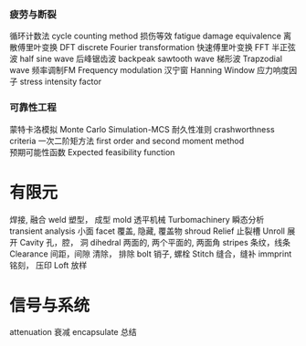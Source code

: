 ### 疲劳与断裂
循环计数法 cycle counting method 
损伤等效 fatigue damage equivalence 
离散傅里叶变换 DFT discrete Fourier transformation 
快速傅里叶变换 FFT
半正弦波 half sine wave 
后峰锯齿波 backpeak sawtooth wave 
梯形波 Trapzodial wave 
频率调制FM Frequency modulation 
汉宁窗 Hanning Window
应力响度因子 stress intensity factor 

### 可靠性工程
蒙特卡洛模拟 Monte Carlo Simulation-MCS 
耐久性准则 crashworthness criteria 
一次二阶矩方法 first order and second moment method  
预期可能性函数 Expected feasibility function

# 有限元
焊接, 融合 weld 
塑型， 成型 mold 
透平机械 Turbomachinery
瞬态分析 transient analysis 
小面 facet
覆盖, 隐藏, 覆盖物 shroud 
Relief  止裂槽 
Unroll 展开 
Cavity 孔，腔， 洞 
dihedral  两面的, 两个平面的, 两面角
stripes 条纹，线条 
Clearance  间距，间隙  清除， 排除
bolt     销子, 螺栓
Stitch   缝合，缝补
immprint 铭刻， 压印 
Loft 放样


# 信号与系统

attenuation 衰减
encapsulate 总结